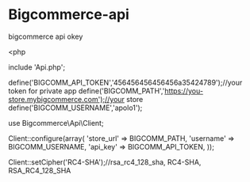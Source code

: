 Bigcommerce-api
===============

bigcommerce api okey

<php

include 'Api.php';

define('BIGCOMM_API_TOKEN','456456456456456a35424789');//your token for private app
define('BIGCOMM_PATH','https://you-store.mybigcommerce.com');//your store
define('BIGCOMM_USERNAME','apolo1');

use Bigcommerce\Api\Client;

Client::configure(array(
    			'store_url' => BIGCOMM_PATH,
    			'username' => BIGCOMM_USERNAME,
    			'api_key' => BIGCOMM_API_TOKEN,
    		));
            
Client::setCipher('RC4-SHA');//rsa_rc4_128_sha, RC4-SHA, RSA_RC4_128_SHA
